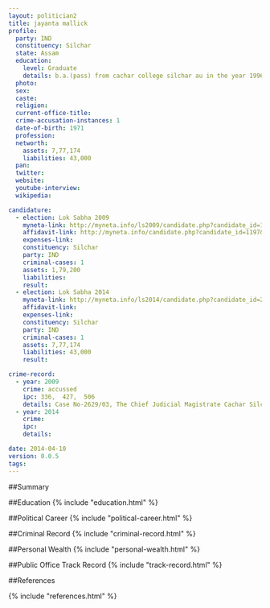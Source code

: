 ```yaml
---
layout: politician2
title: jayanta mallick
profile: 
  party: IND
  constituency: Silchar
  state: Assam
  education: 
    level: Graduate
    details: b.a.(pass) from cachar college silchar au in the year 1996  h.s. exam from govt. boys h.s. school ahsec in the year 1991  hslc exam from cachar high school  seba in the year 1989
  photo: 
  sex: 
  caste: 
  religion: 
  current-office-title: 
  crime-accusation-instances: 1
  date-of-birth: 1971
  profession: 
  networth: 
    assets: 7,77,174
    liabilities: 43,000
  pan: 
  twitter: 
  website: 
  youtube-interview: 
  wikipedia: 

candidature: 
  - election: Lok Sabha 2009
    myneta-link: http://myneta.info/ls2009/candidate.php?candidate_id=1197
    affidavit-link: http://myneta.info/candidate.php?candidate_id=1197&scan=original
    expenses-link: 
    constituency: Silchar 
    party: IND
    criminal-cases: 1
    assets: 1,79,200
    liabilities: 
    result:  
  - election: Lok Sabha 2014
    myneta-link: http://myneta.info/ls2014/candidate.php?candidate_id=2259
    affidavit-link: 
    expenses-link: 
    constituency: Silchar 
    party: IND
    criminal-cases: 1
    assets: 7,77,174
    liabilities: 43,000
    result:  

crime-record: 
  - year: 2009
    crime: accussed
    ipc: 336,  427,  506
    details: Case No-2629/03, The Chief Judicial Magistrate Cachar Silchar 
  - year: 2014
    crime: 
    ipc: 
    details:  

date: 2014-04-10
version: 0.0.5
tags: 
---
```


##Summary


##Education
{% include "education.html" %}


##Political Career
{% include "political-career.html" %}


##Criminal Record
{% include "criminal-record.html" %}


##Personal Wealth
{% include "personal-wealth.html" %}


##Public Office Track Record
{% include "track-record.html" %}


##References


{% include "references.html" %}
